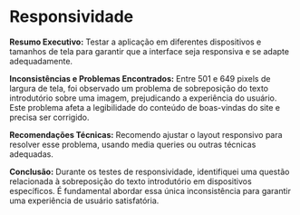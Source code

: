 # Responsividade

**Resumo Executivo:**
Testar a aplicação em diferentes dispositivos e tamanhos de tela para garantir que a interface seja responsiva e se adapte adequadamente.

**Inconsistências e Problemas Encontrados:**
Entre 501 e 649 pixels de largura de tela, foi observado um problema de sobreposição do texto introdutório sobre uma imagem, prejudicando a experiência do usuário. Este problema afeta a legibilidade do conteúdo de boas-vindas do site e precisa ser corrigido.

**Recomendações Técnicas:**
Recomendo ajustar o layout responsivo para resolver esse problema, usando media queries ou outras técnicas adequadas.

**Conclusão:**
Durante os testes de responsividade, identifiquei uma questão relacionada à sobreposição do texto introdutório em dispositivos específicos. É fundamental abordar essa única inconsistência para garantir uma experiência de usuário satisfatória.
